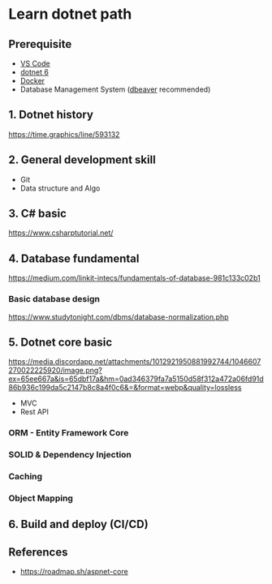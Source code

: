 # Learn dotnet path

## Prerequisite

- [VS Code](https://code.visualstudio.com/)
- [dotnet 6](https://dotnet.microsoft.com/en-us/download/dotnet/6.0)
- [Docker](https://www.docker.com/products/docker-desktop/)
- Database Management System ([dbeaver](https://dbeaver.io/download/) recommended)

## 1. Dotnet history
https://time.graphics/line/593132

## 2. General development skill
+ Git
+ Data structure and Algo

## 3. C# basic
https://www.csharptutorial.net/

## 4. Database fundamental
https://medium.com/linkit-intecs/fundamentals-of-database-981c133c02b1
### Basic database design
https://www.studytonight.com/dbms/database-normalization.php

## 5. Dotnet core basic
https://media.discordapp.net/attachments/1012921950881992744/1046607270022225920/image.png?ex=65ee667a&is=65dbf17a&hm=0ad346379fa7a5150d58f312a472a06fd91d86b936c199da5c2147b8c8a4f0c6&=&format=webp&quality=lossless
+ MVC
+ Rest API

### ORM - Entity Framework Core
### SOLID & Dependency Injection
### Caching
### Object Mapping

## 6. Build and deploy (CI/CD)

## References
-  https://roadmap.sh/aspnet-core